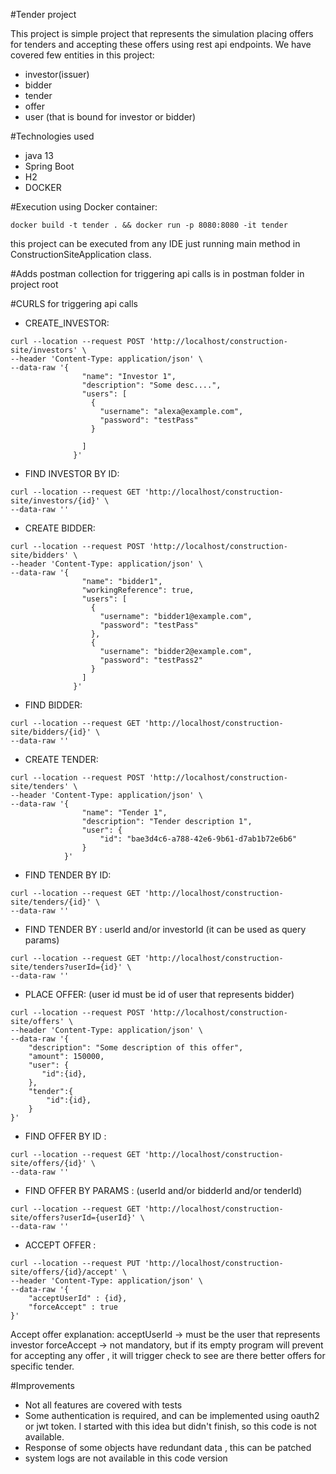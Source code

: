 
#Tender project

This project is simple project that represents the simulation placing offers for tenders
and accepting these offers using rest api endpoints. 
We have covered few entities in this project:
 - investor(issuer)
 - bidder
 - tender
 - offer
 - user (that is bound for investor or bidder)   

#Technologies used
- java 13 
- Spring Boot
- H2
- DOCKER

#Execution
using Docker container:
```
docker build -t tender . && docker run -p 8080:8080 -it tender
```
this project can be executed from any IDE just running main method in ConstructionSiteApplication class.

#Adds
postman collection for triggering api calls is in postman folder in project root

#CURLS for triggering api calls

- CREATE_INVESTOR: 
```
curl --location --request POST 'http://localhost/construction-site/investors' \
--header 'Content-Type: application/json' \
--data-raw '{
                "name": "Investor 1",
                "description": "Some desc....",
                "users": [
                  {
                    "username": "alexa@example.com",
                    "password": "testPass"
                  }
                  
                ]
              }'
```

- FIND INVESTOR BY ID: 
```
curl --location --request GET 'http://localhost/construction-site/investors/{id}' \
--data-raw ''
```

- CREATE BIDDER: 
```
curl --location --request POST 'http://localhost/construction-site/bidders' \
--header 'Content-Type: application/json' \
--data-raw '{
                "name": "bidder1",
                "workingReference": true,
                "users": [
                  {
                    "username": "bidder1@example.com",
                    "password": "testPass"
                  },
                  {
                    "username": "bidder2@example.com",
                    "password": "testPass2"
                  }
                ]
              }'
```
- FIND BIDDER: 
```
curl --location --request GET 'http://localhost/construction-site/bidders/{id}' \
--data-raw ''
```
- CREATE TENDER: 
```
curl --location --request POST 'http://localhost/construction-site/tenders' \
--header 'Content-Type: application/json' \
--data-raw '{
                "name": "Tender 1",
                "description": "Tender description 1",
                "user": {
                    "id": "bae3d4c6-a788-42e6-9b61-d7ab1b72e6b6"
                }
            }'
```
- FIND TENDER BY ID: 
```
curl --location --request GET 'http://localhost/construction-site/tenders/{id}' \
--data-raw ''
```

- FIND TENDER BY : userId and/or investorId (it can be used as query params)
```
curl --location --request GET 'http://localhost/construction-site/tenders?userId={id}' \
--data-raw ''
```

- PLACE OFFER: (user id must be id of user that represents bidder)
```
curl --location --request POST 'http://localhost/construction-site/offers' \
--header 'Content-Type: application/json' \
--data-raw '{
    "description": "Some description of this offer",
    "amount": 150000,
    "user": {
       "id":{id},    
    },
    "tender":{
        "id":{id},
    }
}'
```

- FIND OFFER BY ID : 
```
curl --location --request GET 'http://localhost/construction-site/offers/{id}' \
--data-raw ''
```

- FIND OFFER BY PARAMS : (userId and/or bidderId and/or tenderId)
```
curl --location --request GET 'http://localhost/construction-site/offers?userId={userId}' \
--data-raw ''
```
- ACCEPT OFFER : 
```
curl --location --request PUT 'http://localhost/construction-site/offers/{id}/accept' \
--header 'Content-Type: application/json' \
--data-raw '{
    "acceptUserId" : {id},
    "forceAccept" : true
}'
```
Accept offer explanation:
    acceptUserId -> must be the user that represents investor
    forceAccept -> not mandatory, but if its empty program will prevent for accepting any offer , 
    it will trigger check to see are there better offers for specific tender.  


#Improvements
- Not all features are covered with tests
- Some authentication is required, and can be implemented using oauth2 or jwt token.
  I started with this idea but didn't finish, so this code is not available.
- Response of some objects have redundant data , this can be patched
- system logs are not available in this code version
